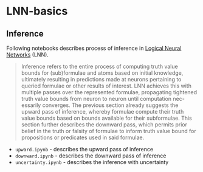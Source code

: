# LNN-basics

## Inference
Following notebooks describes process of inference in [Logical Neural Networks](https://github.com/IBM/LNN) (LNN).

> Inference refers to the entire process of computing truth value bounds for (sub)formulae and atoms based on initial knowledge, ultimately resulting in predictions made at neurons pertaining to queried formulae or other results of interest. LNN achieves this with multiple passes over the represented formulae, propagating tightened truth value bounds from neuron to neuron until computation nec- essarily converges. The previous section already suggests the upward pass of inference, whereby formulae compute their truth value bounds based on bounds available for their subformulae. This section further describes the downward pass, which permits prior belief in the truth or falsity of formulae to inform truth value bound for propositions or predicates used in said formulae.

* `upward.ipynb` - describes the upward pass of inference
* `downward.ipynb` - describes the downward pass of inference
* `uncertainty.ipynb` - describes the inference with uncertainty
